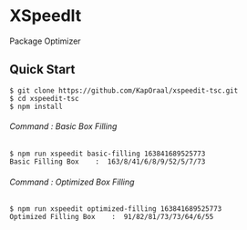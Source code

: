 # XSpeedIt

Package Optimizer

## Quick Start

```
$ git clone https://github.com/KapOraal/xspeedit-tsc.git
$ cd xspeedit-tsc
$ npm install
```

###### Command : Basic Box Filling

```
$ npm run xspeedit basic-filling 163841689525773
Basic Filling Box    :  163/8/41/6/8/9/52/5/7/73
```

###### Command : Optimized Box Filling

```
$ npm run xspeedit optimized-filling 163841689525773
Optimized Filling Box    :  91/82/81/73/73/64/6/55
```
